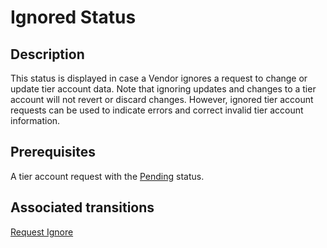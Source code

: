 # Ignored Status 
## Description
This status is displayed in case a Vendor ignores a request to change or update tier account data. Note that ignoring updates and changes to a tier account will not revert or discard changes. However, ignored tier account requests can be used to indicate errors and correct invalid tier account information.
## Prerequisites
A tier account request with the [Pending](s-a-pending.html) status.
## Associated transitions
[Request Ignore](t-4-pen-ignored.html)
